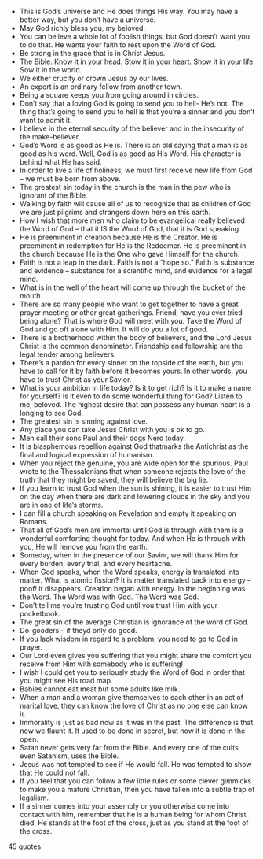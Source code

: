  - This is God’s universe and He does things His way. You may have a better way, but you don’t have a universe.
 - May God richly bless you, my beloved.
 - You can believe a whole lot of foolish things, but God doesn’t want you to do that. He wants your faith to rest upon the Word of God.
 - Be strong in the grace that is in Christ Jesus.
 - The Bible. Know it in your head. Stow it in your heart. Show it in your life. Sow it in the world.
 - We either crucify or crown Jesus by our lives.
 - An expert is an ordinary fellow from another town.
 - Being a square keeps you from going around in circles.
 - Don’t say that a loving God is going to send you to hell- He’s not. The thing that’s going to send you to hell is that you’re a sinner and you don’t want to admit it.
 - I believe in the eternal security of the believer and in the insecurity of the make-believer.
 - God’s Word is as good as He is. There is an old saying that a man is as good as his word. Well, God is as good as His Word. His character is behind what He has said.
 - In order to live a life of holiness, we must first receive new life from God – we must be born from above.
 - The greatest sin today in the church is the man in the pew who is ignorant of the Bible.
 - Walking by faith will cause all of us to recognize that as children of God we are just pilgrims and strangers down here on this earth.
 - How I wish that more men who claim to be evangelical really believed the Word of God – that it IS the Word of God, that it is God speaking.
 - He is preeminent in creation because He is the Creator. He is preeminent in redemption for He is the Redeemer. He is preeminent in the church because He is the One who gave Himself for the church.
 - Faith is not a leap in the dark. Faith is not a “hope so.” Faith is substance and evidence – substance for a scientific mind, and evidence for a legal mind.
 - What is in the well of the heart will come up through the bucket of the mouth.
 - There are so many people who want to get together to have a great prayer meeting or other great gatherings. Friend, have you ever tried being alone? That is where God will meet with you. Take the Word of God and go off alone with Him. It will do you a lot of good.
 - There is a brotherhood within the body of believers, and the Lord Jesus Christ is the common denominator. Friendship and fellowship are the legal tender among believers.
 - There’s a pardon for every sinner on the topside of the earth, but you have to call for it by faith before it becomes yours. In other words, you have to trust Christ as your Savior.
 - What is your ambition in life today? Is it to get rich? Is it to make a name for yourself? Is it even to do some wonderful thing for God? Listen to me, beloved. The highest desire that can possess any human heart is a longing to see God.
 - The greatest sin is sinning against love.
 - Any place you can take Jesus Christ with you is ok to go.
 - Men call their sons Paul and their dogs Nero today.
 - It is blasphemous rebellion against God thatmarks the Antichrist as the final and logical expression of humanism.
 - When you reject the genuine, you are wide open for the spurious. Paul wrote to the Thessalonians that when someone rejects the love of the truth that they might be saved, they will believe the big lie.
 - If you learn to trust God when the sun is shining, it is easier to trust Him on the day when there are dark and lowering clouds in the sky and you are in one of life’s storms.
 - I can fill a church speaking on Revelation and empty it speaking on Romans.
 - That all of God’s men are immortal until God is through with them is a wonderful comforting thought for today. And when He is through with you, He will remove you from the earth.
 - Someday, when in the presence of our Savior, we will thank Him for every burden, every trial, and every heartache.
 - When God speaks, when the Word speaks, energy is translated into matter. What is atomic fission? It is matter translated back into energy – poof! it disappears. Creation began with energy. In the beginning was the Word. The Word was with God. The Word was God.
 - Don’t tell me you’re trusting God until you trust Him with your pocketbook.
 - The great sin of the average Christian is ignorance of the word of God.
 - Do-gooders – if theyd only do good.
 - If you lack wisdom in regard to a problem, you need to go to God in prayer.
 - Our Lord even gives you suffering that you might share the comfort you receive from Him with somebody who is suffering!
 - I wish I could get you to seriously study the Word of God in order that you might see His road map.
 - Babies cannot eat meat but some adults like milk.
 - When a man and a woman give themselves to each other in an act of marital love, they can know the love of Christ as no one else can know it.
 - Immorality is just as bad now as it was in the past. The difference is that now we flaunt it. It used to be done in secret, but now it is done in the open.
 - Satan never gets very far from the Bible. And every one of the cults, even Satanism, uses the Bible.
 - Jesus was not tempted to see if He would fall. He was tempted to show that He could not fall.
 - If you feel that you can follow a few little rules or some clever gimmicks to make you a mature Christian, then you have fallen into a subtle trap of legalism.
 - If a sinner comes into your assembly or you otherwise come into contact with him, remember that he is a human being for whom Christ died. He stands at the foot of the cross, just as you stand at the foot of the cross.

45 quotes